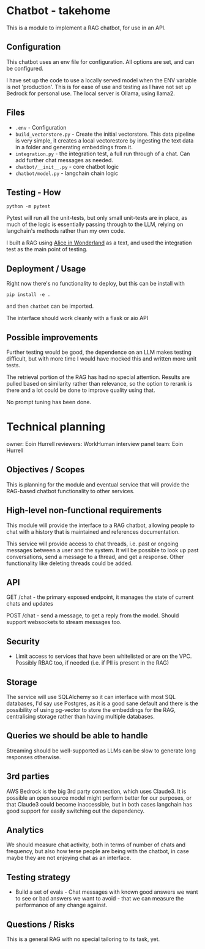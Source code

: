 # Chatbot - takehome

This is a module to implement a RAG chatbot, for use in an API. 

## Configuration
This chatbot uses an env file for configuration. All options are set, and can be configured. 

I have set up the code to use a locally served model when the ENV variable is not 'production'. This is for ease of use and testing as I have not set up Bedrock for personal use. The local server is Ollama, using llama2.

## Files

- `.env` - Configuration
- `build_vectorstore.py` - Create the initial vectorstore. This data pipeline is very simple, it creates a local vectorestore by ingesting the text data in a folder and generating embeddings from it.
- `integration.py` - the integration test, a full run through of a chat. Can add further chat messages as needed.
- `chatbot/__init__.py` - core chatbot logic
- `chatbot/model.py` - langchain chain logic


## Testing - How

    python -m pytest

Pytest will run all the unit-tests, but only small unit-tests are in place, as much of the logic is essentially passing through to the LLM, relying on langchain's methods rather than my own code.

I built a RAG using [Alice in Wonderland](https://www.gutenberg.org/cache/epub/11/pg11.txt) as a text, and used the integration test as the main point of testing. 

## Deployment / Usage

Right now there's no functionality to deploy, but this can be install with 

    pip install -e .

and then `chatbot` can be imported.

The interface should work cleanly with a flask or aio API

## Possible improvements

Further testing would be good, the dependence on an LLM makes testing difficult, but with more time I would have mocked this and written more unit tests.

The retrieval portion of the RAG has had no special attention. Results are pulled based on similarity rather than relevance, so the option to rerank is there and a lot could be done to improve quality using that.

No prompt tuning has been done.

# Technical planning

owner: Eoin Hurrell
reviewers: WorkHuman interview panel
team: Eoin Hurrell

## Objectives / Scopes
This is planning for the module and eventual service that will provide the RAG-based chatbot functionality to other services.

## High-level non-functional requirements
This module will provide the interface to a RAG chatbot, allowing people to chat with a history that is maintained and references documentation.

This service will provide access to chat threads, i.e. past or ongoing messages between a user and the system. It will be possible to look up past conversations, send a message to a thread, and get a response. Other functionality like deleting threads could be added.

## API

GET /chat - the primary exposed endpoint, it manages the state of current chats and updates 

POST /chat - send a message, to get a reply from the model. Should support websockets to stream messages too.

## Security
- Limit access to services that have been whitelisted or are on the VPC. Possibly RBAC too, if needed (i.e. if PII is present in the RAG)

## Storage
The service will use SQLAlchemy so it can interface with most SQL databases, I'd say use Postgres, as it is a good sane default and there is the possibility of using pg-vector to store the embeddings for the RAG, centralising storage rather than having multiple databases.

## Queries we should be able to handle

Streaming should be well-supported as LLMs can be slow to generate long responses otherwise.

## 3rd parties

AWS Bedrock is the big 3rd party connection, which uses Claude3. It is possible an open source model might perform better for our purposes, or that Claude3 could become inaccessible, but in both cases langchain has good support for easily switching out the dependency.

## Analytics

We should measure chat activity, both in terms of number of chats and frequency, but also how terse people are being with the chatbot, in case maybe they are not enjoying chat as an interface.

## Testing strategy

- Build a set of evals - Chat messages with known good answers we want to see or bad answers we want to avoid - that we can measure the performance of any change against.
## Questions / Risks

This is a general RAG with no special tailoring to its task, yet.

